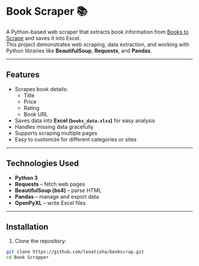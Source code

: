 
# Book Scraper 📚

A Python-based web scraper that extracts book information from [Books to Scrape](http://books.toscrape.com) and saves it into Excel.  
This project demonstrates web scraping, data extraction, and working with Python libraries like **BeautifulSoup**, **Requests**, and **Pandas**.

---

## Features

- Scrapes book details:
  - Title
  - Price
  - Rating
  - Book URL
- Saves data into **Excel (`books_data.xlsx`)** for easy analysis
- Handles missing data gracefully
- Supports scraping multiple pages
- Easy to customize for different categories or sites

---

## Technologies Used

- **Python 3**  
- **Requests** – fetch web pages  
- **BeautifulSoup (bs4)** – parse HTML  
- **Pandas** – manage and export data  
- **OpenPyXL** – write Excel files  

---

## Installation

1. Clone the repository:
```bash
git clone https://github.com/lenatisha/bookscrap.git
cd Book Scrapper

